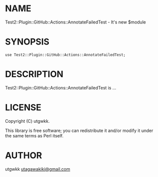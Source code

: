 # NAME

Test2::Plugin::GitHub::Actions::AnnotateFailedTest - It's new $module

# SYNOPSIS

    use Test2::Plugin::GitHub::Actions::AnnotateFailedTest;

# DESCRIPTION

Test2::Plugin::GitHub::Actions::AnnotateFailedTest is ...

# LICENSE

Copyright (C) utgwkk.

This library is free software; you can redistribute it and/or modify
it under the same terms as Perl itself.

# AUTHOR

utgwkk <utagawakiki@gmail.com>
